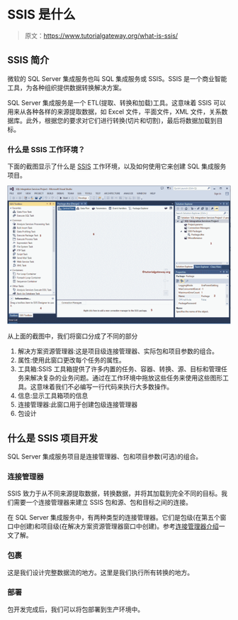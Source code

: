 # SSIS 是什么

> 原文：<https://www.tutorialgateway.org/what-is-ssis/>

## SSIS 简介

微软的 SQL Server 集成服务也叫 SQL 集成服务或 SSIS。SSIS 是一个商业智能工具，为各种组织提供数据转换解决方案。

SQL Server 集成服务是一个 ETL(提取、转换和加载)工具。这意味着 SSIS 可以用来从各种各样的来源提取数据，如 Excel 文件，平面文件，XML 文件，关系数据库。此外，根据您的要求对它们进行转换(切片和切割)，最后将数据加载到目标。

### 什么是 SSIS 工作环境？

下面的截图显示了什么是 [SSIS](https://www.tutorialgateway.org/ssis/) 工作环境，以及如何使用它来创建 SQL 集成服务项目。

![What is SSIS](img/ea817e3c7d8f1cbe2efc33da50efd22b.png)

从上面的截图中，我们将窗口分成了不同的部分

1.  解决方案资源管理器:这是项目级连接管理器、实际包和项目参数的组合。
2.  属性:使用此窗口更改每个任务的属性。
3.  工具箱:SSIS 工具箱提供了许多内置的任务、容器、转换、源、目标和管理任务来解决复杂的业务问题。通过在工作环境中拖放这些任务来使用这些图形工具。这意味着我们不必编写一行代码来执行大多数操作。
4.  信息:显示工具箱项的信息
5.  连接管理器:此窗口用于创建包级连接管理器
6.  包设计

## 什么是 SSIS 项目开发

SQL Server 集成服务项目是连接管理器、包和项目参数(可选)的组合。

### 连接管理器

SSIS 致力于从不同来源提取数据，转换数据，并将其加载到完全不同的目标。我们需要一个连接管理器来建立 SSIS 包和源、包和目标之间的连接。

在 SQL Server 集成服务中，有两种类型的连接管理器。它们是包级(在第五个窗口中创建)和项目级(在解决方案资源管理器窗口中创建)。参考[连接管理器介绍](https://www.tutorialgateway.org/ssis-connection-managers/)一文了解。

### 包裹

这是我们设计完整数据流的地方。这里是我们执行所有转换的地方。

### 部署

包开发完成后，我们可以将包部署到生产环境中。